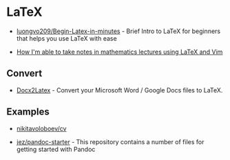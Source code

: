 # LaTeX

- [luongvo209/Begin-Latex-in-minutes](https://github.com/luongvo209/Begin-Latex-in-minutes) - Brief Intro to LaTeX for beginners that helps you use LaTeX with ease

- [How I'm able to take notes in mathematics lectures using LaTeX and Vim](https://castel.dev/post/lecture-notes-1/)

## Convert

- [Docx2Latex](https://www.docx2latex.com/) - Convert your Microsoft Word / Google Docs files to LaTeX.

## Examples

- [nikitavoloboev/cv](https://github.com/nikitavoloboev/cv)

- [jez/pandoc-starter](https://github.com/jez/pandoc-starter) - This repository contains a number of files for getting started with Pandoc
